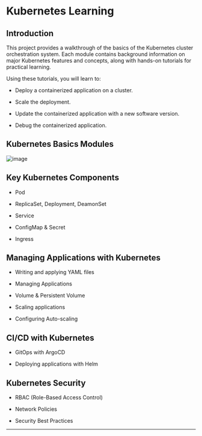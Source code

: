 ﻿# Kubernetes Learning
## Introduction

This project provides a walkthrough of the basics of the Kubernetes cluster orchestration system. Each module contains background information on major Kubernetes features and concepts, along with hands-on tutorials for practical learning.

Using these tutorials, you will learn to:

- Deploy a containerized application on a cluster.

- Scale the deployment.

- Update the containerized application with a new software version.

- Debug the containerized application.

## Kubernetes Basics Modules
![image](https://github.com/user-attachments/assets/621cea4f-0945-4e5c-ba82-313b119b66de)

## Key Kubernetes Components

- Pod

- ReplicaSet, Deployment, DeamonSet

- Service

- ConfigMap & Secret

- Ingress

## Managing Applications with Kubernetes

- Writing and applying YAML files

- Managing Applications

- Volume & Persistent Volume

- Scaling applications

- Configuring Auto-scaling

## CI/CD with Kubernetes

- GitOps with ArgoCD

- Deploying applications with Helm

## Kubernetes Security

- RBAC (Role-Based Access Control)

- Network Policies

- Security Best Practices

- ------



